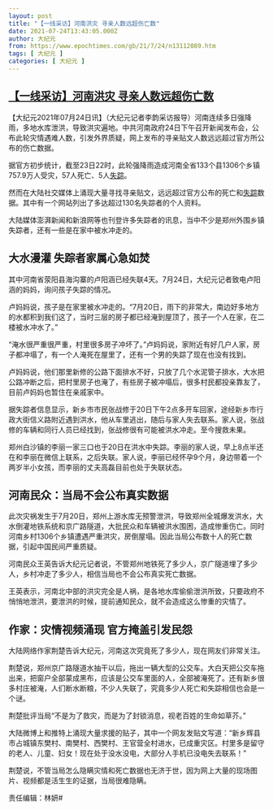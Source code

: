 ```yaml
---
layout: post
title: "【一线采访】河南洪灾 寻亲人数远超伤亡数"
date: 2021-07-24T13:43:05.000Z
author: 大纪元
from: https://www.epochtimes.com/gb/21/7/24/n13112089.htm
tags: [ 大纪元 ]
categories: [ 大纪元 ]
---
```

<!--1627134185000-->
[【一线采访】河南洪灾 寻亲人数远超伤亡数](https://www.epochtimes.com/gb/21/7/24/n13112089.htm)
------

<div>
<p>【大纪元2021年07月24日讯】（大纪元记者李韵采访报导）河南连续多日强降雨，多地水库泄洪，导致洪灾遍地。中共河南政府24日下午召开新闻发布会，公布此轮灾情遇难人数，引发外界质疑，网上发布的寻亲贴文人数远远超过官方所公布的伤亡数据。</p><p>据官方初步统计，截至23日22时，此轮强降雨造成河南全省133个县1306个乡镇757.9万人受灾，57人死亡、5人<a href="https://www.epochtimes.com/gb/tag/%E5%A4%B1%E8%B8%AA.html">失踪</a>。</p><p>然而在大陆社交媒体上涌现大量寻找寻亲贴文，远远超过官方公布的死亡和<a href="https://www.epochtimes.com/gb/tag/%E5%A4%B1%E8%B8%AA.html">失踪</a>数据。其中有一个网站列出了多达超过130名失踪者的个人资料。</p><p>大陆媒体澎湃新闻和新浪网等也刊登许多失踪者的讯息，当中不少是郑州外围乡镇失踪者，还有一些是在家中被水冲走的。</p><h2>大水漫灌 失踪者家属心急如焚</h2><p>其中河南省荥阳县海沟寨的卢阳涵已经失联4天。7月24日，大纪元记者致电卢阳涵的妈妈，询问孩子失踪的情况。</p><p>卢妈妈说，孩子是在家里被水冲走的。“7月20日，雨下的非常大，南边好多地方的水都积到我们这了，当时三层的房子都已经淹到屋顶了，孩子一个人在家，在二楼被水冲水了。”</p><p>“淹水很严重很严重，村里很多房子冲坏了。”卢妈妈说，家附近有好几户人家，房子都冲塌了，有一个人淹死在屋里了，还有一个男的失踪了现在也没有找到。</p><p>卢妈妈说，他们那里新修的公路下面排水不好，只放了几个水泥管子排水，大水把公路冲断之后，把村里房子也淹了，有些房子被冲塌后，很多村民都投亲靠友了，目前卢妈妈也暂住在亲戚家中。</p><p>据失踪者信息显示，新乡市市民张战修于20日下午2点多开车回家，途经新乡市行政大街信义路附近遇到洪水，他从车里逃出，随后与家人失去联系。家人说，张战修的车辆和同行人员已经找到，张战修很有可能被洪水冲走。至今搜救未果。</p><p>郑州白沙镇的李丽一家三口也于20日在洪水中失踪。李丽的家人说，早上8点半还在和李丽在微信上联系，之后失联。家人说，李丽已经怀孕9个月，身边带着一个两岁半小女孩，而李丽的丈夫高磊目前也处于失联状态。</p><h2>河南民众：当局不会公布真实数据</h2><p>此次灾祸发生于7月20日，郑州上游水库无预警泄洪，导致郑州全城爆发洪水，大水倒灌地铁系统和京广路隧道，大批民众和车辆被洪水围困，造成惨重伤亡。同时河南乡村1306个乡镇遭遇严重洪灾，房倒屋塌。因此当局公布数十人的死亡数据，引起中国民间严重质疑。</p><p>河南民众王英告诉大纪元记者说，不管郑州地铁死了多少人，京广隧道埋了多少人，乡村冲走了多少人，相信当局也不会公布真实死亡数据。</p><p>王英表示，河南北中部的洪灾完全是人祸，是各地水库偷偷泄洪所致，只要政府不悄悄地泄洪，要泄洪的时候，提前通知民众，就不会造成这么惨重的灾情了。</p><h2>作家：灾情视频涌现 官方掩盖引发民怨</h2><p>大陆网络作家荆楚告诉大纪元，河南这次究竟死了多少人，现在网友们非常关注。</p><p>荆楚说，郑州京广路隧道水抽干以后，拖出一辆大型的公交车。大白天把公交车拖出来，把窗户全部蒙成黑布，应该是公交车里面的人，全部被淹死了。还有新乡很多村庄被淹，人们断水断粮，不少人失联了，究竟多少人死亡和失踪相信也会是一个谜。</p><p>荆楚批评当局“不是为了救灾，而是为了封锁消息，视老百姓的生命如草芥。”</p><p>大陆微博上和推特上涌现大量求援的贴子，其中一个网友发贴文写道：“新乡辉县市占城镇东樊村、南樊村、西樊村、王官营全村进水，已成重灾区。村里多是留守的老人、儿童、妇女！现在处于没水没电，大部分人手机已没电失去联系！”</p><p>荆楚说，不管当局怎么隐瞒灾情和死亡数据也无济于世，因为网上大量的现场图片、视频都是活生生的证据，当局很难隐瞒。</p><p>责任编辑：林妍#</p>
</div>
